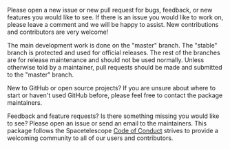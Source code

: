 Please open a new issue or new pull request for bugs, feedback, or new features you would like to see. If there is an issue you would like to work on, please leave a comment and we will be happy to assist. New contributions and contributors are very welcome!

The main development work is done on the "master" branch. The "stable" branch is protected and used for official releases. The rest of the branches are for release maintenance and should not be used normally. Unless otherwise told by a maintainer, pull requests should be made and submitted to the "master" branch.

New to GitHub or open source projects? If you are unsure about where to start or haven't used GitHub before, please feel free to contact the package maintainers.

Feedback and feature requests? Is there something missing you would like to see? Please open an issue or send an email to the maintainers. This package follows the Spacetelescope [Code of Conduct](CODE_OF_CONDUCT.md) strives to provide a welcoming community to all of our users and contributors.
